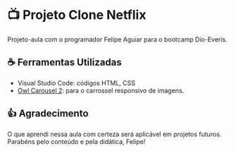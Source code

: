 # :tv: Projeto Clone Netflix
Projeto-aula com o programador Felipe Aguiar para o bootcamp Dio-Everis.


## :coffee: Ferramentas Utilizadas
* Visual Studio Code: códigos HTML, CSS
* [Owl Carousel 2](https://owlcarousel2.github.io/OwlCarousel2/): para o carrossel responsivo de imagens.


## :thumbsup: Agradecimento
O que aprendi nessa aula com certeza será aplicável em projetos futuros. Parabéns pelo conteúdo e pela didática, Felipe!